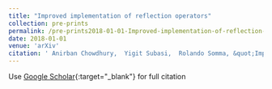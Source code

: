```yaml
---
title: "Improved implementation of reflection operators"
collection: pre-prints
permalink: /pre-prints2018-01-01-Improved-implementation-of-reflection-operators
date: 2018-01-01
venue: 'arXiv'
citation: ' Anirban Chowdhury,  Yigit Subasi,  Rolando Somma, &quot;Improved implementation of reflection operators.&quot; arXiv, 2018.'
---
```

Use [Google Scholar](https://scholar.google.com/scholar?q=Improved+implementation+of+reflection+operators){:target="_blank"} for full citation
